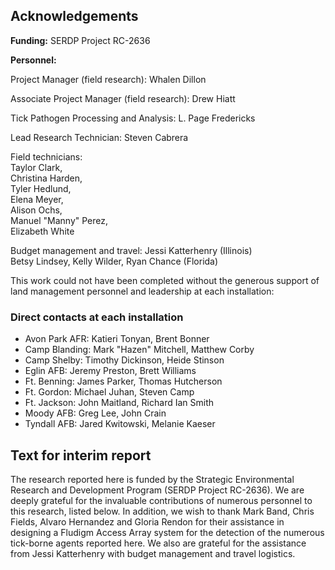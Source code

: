 ## Acknowledgements

**Funding:** SERDP Project RC-2636

**Personnel:**

Project Manager (field research): Whalen Dillon

Associate Project Manager (field research): Drew Hiatt

Tick Pathogen Processing and Analysis: L. Page Fredericks

Lead Research Technician: Steven Cabrera

Field technicians:  
Taylor Clark,  
Christina Harden,   
Tyler Hedlund,  
Elena Meyer,  
Alison Ochs,  
Manuel "Manny" Perez,  
Elizabeth White  

Budget management and travel: 
Jessi Katterhenry (Illinois)  
Betsy Lindsey, Kelly Wilder, Ryan Chance (Florida)  

This work could not have been completed without the generous support of land management personnel and leadership at each installation:

### Direct contacts at each installation
- Avon Park AFR: Katieri Tonyan, Brent Bonner  
- Camp Blanding: Mark "Hazen" Mitchell, Matthew Corby  
- Camp Shelby: Timothy Dickinson, Heide Stinson  
- Eglin AFB: Jeremy Preston, Brett Williams  
- Ft. Benning: James Parker, Thomas Hutcherson  
- Ft. Gordon: Michael Juhan, Steven Camp  
- Ft. Jackson: John Maitland, Richard Ian Smith  
- Moody AFB: Greg Lee, John Crain  
- Tyndall AFB: Jared Kwitowski, Melanie Kaeser


## Text for interim report
The research reported here is funded by the Strategic Environmental Research and Development Program (SERDP Project RC-2636). We are deeply grateful for the invaluable contributions of numerous personnel to this research, listed below. In addition, we wish to thank Mark Band, Chris Fields, Alvaro Hernandez and Gloria Rendon for their assistance in designing a Fludigm Access Array system for the detection of the numerous tick-borne agents reported here. We also are grateful for the assistance from Jessi Katterhenry with budget management and travel logistics. 
